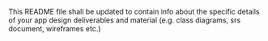 This README file shall be updated to contain info about the specific details of your app design deliverables and material (e.g. class diagrams, srs document, wireframes etc.)
